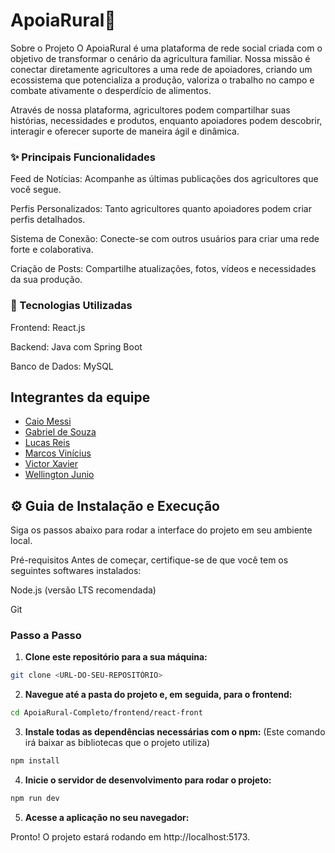 # ApoiaRural🌾

Sobre o Projeto
O ApoiaRural é uma plataforma de rede social criada com o objetivo de transformar o cenário da agricultura familiar. Nossa missão é conectar diretamente agricultores a uma rede de apoiadores, criando um ecossistema que potencializa a produção, valoriza o trabalho no campo e combate ativamente o desperdício de alimentos.

Através de nossa plataforma, agricultores podem compartilhar suas histórias, necessidades e produtos, enquanto apoiadores podem descobrir, interagir e oferecer suporte de maneira ágil e dinâmica.

### ✨ Principais Funcionalidades
Feed de Notícias: Acompanhe as últimas publicações dos agricultores que você segue.

Perfis Personalizados: Tanto agricultores quanto apoiadores podem criar perfis detalhados.

Sistema de Conexão: Conecte-se com outros usuários para criar uma rede forte e colaborativa.

Criação de Posts: Compartilhe atualizações, fotos, vídeos e necessidades da sua produção.

### 🚀 Tecnologias Utilizadas

Frontend: React.js

Backend: Java com Spring Boot

Banco de Dados: MySQL

## Integrantes da equipe

* [Caio Messi](https://github.com/caiomccunha)
* [Gabriel de Souza](https://github.com/Gabriel-DEV-0ti)
* [Lucas Reis](https://github.com/reeislucaas)
* [Marcos Vinícius](https://github.com/marcosware)
* [Victor Xavier](https://github.com/VictorTadiela)
* [Wellington Junio](https://github.com/WellingtonJunioSilva)

## ⚙️ Guia de Instalação e Execução
Siga os passos abaixo para rodar a interface do projeto em seu ambiente local.

Pré-requisitos
Antes de começar, certifique-se de que você tem os seguintes softwares instalados:

  Node.js (versão LTS recomendada)

  Git

### Passo a Passo

1. **Clone este repositório para a sua máquina:**

```bash
git clone <URL-DO-SEU-REPOSITÓRIO>
```

2. **Navegue até a pasta do projeto e, em seguida, para o frontend:**
```bash
cd ApoiaRural-Completo/frontend/react-front
```

3. **Instale todas as dependências necessárias com o npm:**
(Este comando irá baixar as bibliotecas que o projeto utiliza)
```bash
npm install
```

4. **Inicie o servidor de desenvolvimento para rodar o projeto:**
```bash
npm run dev
```
5. **Acesse a aplicação no seu navegador:**
   
Pronto! O projeto estará rodando em http://localhost:5173.
